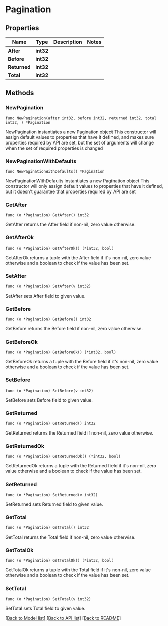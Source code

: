 # Pagination

## Properties

Name | Type | Description | Notes
------------ | ------------- | ------------- | -------------
**After** | **int32** |  | 
**Before** | **int32** |  | 
**Returned** | **int32** |  | 
**Total** | **int32** |  | 

## Methods

### NewPagination

`func NewPagination(after int32, before int32, returned int32, total int32, ) *Pagination`

NewPagination instantiates a new Pagination object
This constructor will assign default values to properties that have it defined,
and makes sure properties required by API are set, but the set of arguments
will change when the set of required properties is changed

### NewPaginationWithDefaults

`func NewPaginationWithDefaults() *Pagination`

NewPaginationWithDefaults instantiates a new Pagination object
This constructor will only assign default values to properties that have it defined,
but it doesn't guarantee that properties required by API are set

### GetAfter

`func (o *Pagination) GetAfter() int32`

GetAfter returns the After field if non-nil, zero value otherwise.

### GetAfterOk

`func (o *Pagination) GetAfterOk() (*int32, bool)`

GetAfterOk returns a tuple with the After field if it's non-nil, zero value otherwise
and a boolean to check if the value has been set.

### SetAfter

`func (o *Pagination) SetAfter(v int32)`

SetAfter sets After field to given value.


### GetBefore

`func (o *Pagination) GetBefore() int32`

GetBefore returns the Before field if non-nil, zero value otherwise.

### GetBeforeOk

`func (o *Pagination) GetBeforeOk() (*int32, bool)`

GetBeforeOk returns a tuple with the Before field if it's non-nil, zero value otherwise
and a boolean to check if the value has been set.

### SetBefore

`func (o *Pagination) SetBefore(v int32)`

SetBefore sets Before field to given value.


### GetReturned

`func (o *Pagination) GetReturned() int32`

GetReturned returns the Returned field if non-nil, zero value otherwise.

### GetReturnedOk

`func (o *Pagination) GetReturnedOk() (*int32, bool)`

GetReturnedOk returns a tuple with the Returned field if it's non-nil, zero value otherwise
and a boolean to check if the value has been set.

### SetReturned

`func (o *Pagination) SetReturned(v int32)`

SetReturned sets Returned field to given value.


### GetTotal

`func (o *Pagination) GetTotal() int32`

GetTotal returns the Total field if non-nil, zero value otherwise.

### GetTotalOk

`func (o *Pagination) GetTotalOk() (*int32, bool)`

GetTotalOk returns a tuple with the Total field if it's non-nil, zero value otherwise
and a boolean to check if the value has been set.

### SetTotal

`func (o *Pagination) SetTotal(v int32)`

SetTotal sets Total field to given value.



[[Back to Model list]](../README.md#documentation-for-models) [[Back to API list]](../README.md#documentation-for-api-endpoints) [[Back to README]](../README.md)


